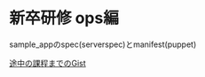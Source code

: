 # 新卒研修 ops編
sample_appのspec(serverspec)とmanifest(puppet)

[途中の課程までのGist](https://gist.github.com/kitak/5802114)


